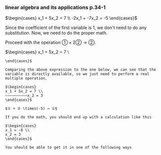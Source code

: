 ### linear algebra and its applications p.34-1

$\begin{cases}
x_1 + 5x_2 = 7 \\
-2x_1 + -7x_2 = -5
\end{cases}$

Since the coefficient of the first variable is 1, we don't need to do any substitution. Now, we need to do the proper math.

Proceed with the operation $①\times2②→②$.    

$\begin{cases}
x_1 + 5x_2 = 7 \\
~~~~~~~~ 3x_2 = 9
\end{cases}$ 

Comparing the above expression to the one below, we can see that the variable is directly available, so we just need to perform a real multiple operation.

$\begin{cases}
x_1 + 5x_2 = 7 \\
~~~~~~~~~~x_2 = 3
\end{cases}$ 

$① + ② \times(-5) → ①$

If you do the math, you should end up with a calculation like this

$\begin{cases}
x_1 = -8 \\
x_2 = 3
\end{cases}$ 

You should be able to get it in one of the following ways
